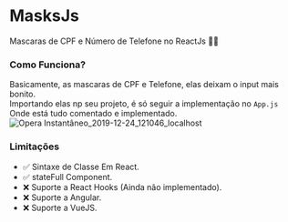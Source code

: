 # MasksJs
Mascaras de CPF e Número de Telefone no ReactJs 👺👹

### Como Funciona?
Basicamente, as mascaras de CPF e Telefone, elas deixam o input mais bonito.  
Importando elas np seu projeto, é só seguir a implementação no ` App.js `  
Onde está tudo comentado e implementado.
![Opera Instantâneo_2019-12-24_121046_localhost](https://user-images.githubusercontent.com/49910898/71417868-77575600-2646-11ea-928d-35776a5b5705.png)

### Limitações

- ✅ Sintaxe de Classe Em React.
- ✅ stateFull Component.
- ❌ Suporte a React Hooks (Ainda não implementado).
- ❌ Suporte a Angular.
- ❌ Suporte a VueJS.
